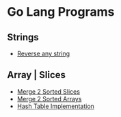 # Go Lang Programs


## Strings

- [Reverse any string](https://replit.com/@1124ritesh/reverseastring)



## Array | Slices

- [Merge 2 Sorted Slices](https://replit.com/@1124ritesh/merge-two-sorted-arrays)
- [Merge 2 Sorted Arrays](https://replit.com/@1124ritesh/merge-two-arrays)
- [Hash Table Implementation](https://replit.com/@1124ritesh/hash-table-implementation)
